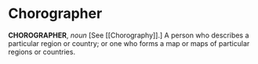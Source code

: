 # Chorographer

**CHOROGRAPHER**, _noun_ \[See [[Chorography]].\] A person who describes a particular region or country; or one who forms a map or maps of particular regions or countries.
